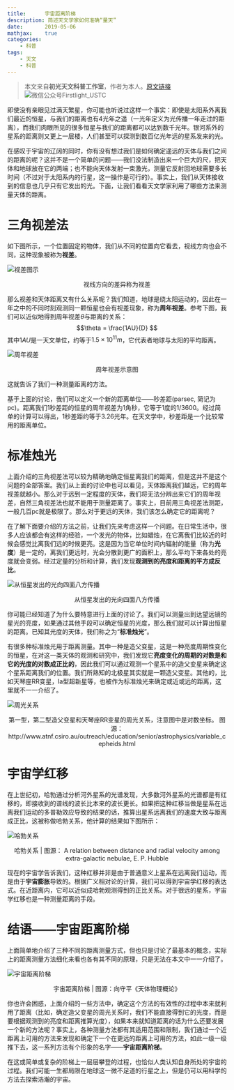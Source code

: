 ```yaml
---
title:      宇宙距离阶梯
description: 简述天文学家如何准确“量天”
date:       2019-05-06
mathjax:    true
categories:
    - 科普
tags:
    - 天文
    - 科普
---
```


> 本文来自**初光天文科普工作室**，作者为本人。[原文链接](https://mp.weixin.qq.com/s?__biz=Mzg3NTE1NjczNg==&mid=2247483829&idx=1&sn=713804a7121f7f3656f1eb27e8358855&chksm=cec485daf9b30ccca0cfcac3c73ab087368147ec69d4fe0c08ca8dc03aa2848b4b800dd142c8&scene=0&xtrack=1&key=12a4c5f4665589b6e94ca0c1c30d7798ef98e5d9aa61bffff2f38ba93fef7b48b1606a877f6743898afe0350aa3e43f5ac555cb2870f1ce457c96d63817247fefaabbc6e908c7a5e78ee6d40bc6a4163&ascene=1&uin=OTI2NzcxMjE5&devicetype=Windows+10&version=62060739&lang=zh_CN&pass_ticket=B%2FUHcekpUTBQzDCkBv2i%2FYkVx4%2FTgAii0dVcQfh2%2B%2BkHOXsbJuQgAaa7HfEWpoVC)
![微信公众号Firstlight_USTC](firstlight.jpg)

即使没有亲眼见过满天繁星，你可能也听说过这样一个事实：即使是太阳系外离我们最近的恒星，与我们的距离也有4光年之遥（一光年定义为光传播一年走过的距离），而我们肉眼所见的很多恒星与我们的距离都可以达到数千光年。银河系外的星系的距离则又更上一层楼，人们甚至可以探测到数百亿光年远的星系发来的光。

在感叹于宇宙的辽阔的同时，你有没有想过我们是如何确定遥远的天体与我们之间的距离的呢？这并不是一个简单的问题——我们没法制造出来一个巨大的尺，把天体和地球放在它的两端；也不能向天体发射一束激光，测量它反射回地球需要多长时间（不过对于太阳系内的行星，这一操作是可行的）。事实上，我们从天体接收到的信息也几乎只有它发出的光。下面，让我们看看天文学家利用了哪些方法来测量天体的距离。

# 三角视差法

如下图所示，一个位置固定的物体，我们从不同的位置向它看去，视线方向也会不同，这种现象被称为**视差**。

![视差图示](parallax_1.png)
<div align="center"> 	
	视线方向的差异称为视差
</div>

 那么视差和天体距离又有什么关系呢？我们知道，地球是绕太阳运动的，因此在一年之中的不同时刻观测同一颗恒星也会有视差现象，称为**周年视差**。参考下图，我们可以近似地得到周年视差$\theta$与距离的关系：
 $$\theta = \frac{1AU}{D} $$
 其中$1AU$是一天文单位，约等于$1.5\times 10^{11}m$，它代表者地球与太阳的平均距离。

 ![周年视差](parallax_2.png)
 <div align="center">  
 	周年视差示意图
 </div>

这就告诉了我们一种测量距离的方法。

基于上面的讨论，我们可以定义一个新的距离单位——秒差距(parsec, 简记为pc)。距离我们1秒差距的恒星的周年视差为1角秒，它等于1度的1/3600。经过简单的计算可以得出，1秒差距约等于3.26光年。在天文学中，秒差距是一个比较常用的距离单位。

# 标准烛光

上面介绍的三角视差法可以较为精确地确定恒星离我们的距离，但是这并不是这个问题的全部答案。我们从上面的讨论中也可以看见，天体距离我们越远，它的周年视差就越小。那么对于远到一定程度的天体，我们将无法分辨出来它们的周年视差，自然三角视差法也就不能用于测量距离了。事实上，目前用三角视差法测距，一般几百pc就是极限了。那么对于更远的天体，我们该怎么确定它的距离呢？

在了解下面要介绍的方法之前，让我们先来考虑这样一个问题。在日常生活中，很多人应该都会有这样的经验，一个发光的物体，比如蜡烛，在它离我们比较近的时候会感觉比离我们远的时候更亮。这是因为当它单位时间内辐射的能量（称为**光度**）是一定的，离我们更远时，光会分散到更广的面积上，那么平均下来各处的亮度就会变弱。经过定量的分析和计算，我们发现**观测到的亮度和距离的平方成反比**。

![从恒星发出的光向四面八方传播](mag_and_distance.png)
<div align="center">
	从恒星发出的光向四面八方传播
</div>

你可能已经知道了为什么要特意进行上面的讨论了。我们可以测量出到达望远镜的星光的亮度，如果通过其他手段可以确定恒星的光度，那么我们就可以计算出恒星的距离。已知其光度的天体，我们称之为“**标准烛光**”。

有很多种标准烛光用于距离测量。其中一种是造父变星，这是一种亮度周期性变化的恒星，在对这一类天体的观测和研究中，我们发现它**亮度变化的周期的对数是和它的光度的对数成正比的**，因此我们可以通过观测一个星系中的造父变星来确定这个星系距离我们的位置。我们所熟知的北极星其实就是一颗造父变星。其他的，比如天琴座RR变星，Ia型超新星等，也被作为标准烛光来确定或近或远的距离，这里就不一一介绍了。

![周光关系](plrelnceph.png)
<div align="center">
	第一型，第二型造父变星和天琴座RR变星的周光关系，注意图中是对数坐标。
	图源：http://www.atnf.csiro.au/outreach/education/senior/astrophysics/variable_cepheids.html
</div>

# 宇宙学红移

在上世纪初，哈勃通过分析河外星系的光谱发现，大多数河外星系的光谱都是有红移的，即接收到的谱线的波长比本来的波长更长。如果把这种红移当做是星系在远离我们运动的多普勒效应导致的结果的话，推算出星系远离我们的速度大致与距离成正比，这被称做哈勃关系，他计算的结果如下图所示：

![哈勃关系](cosmological_redshift.jpg)
<div align="center">
	哈勃关系 | 图源： A relation between distance and radial velocity among extra-galactic nebulae, E. P. Hubble
</div>

现在的宇宙学告诉我们，这种红移并非是由于普通意义上星系在远离我们运动，而是由于**宇宙膨胀**导致的。根据广义相对论的计算，我们可以得到宇宙学红移的表达式。在近距离内，它可以近似成哈勃观测得到的正比关系。对于很远的星系，宇宙学红移也是一种测量距离的手段。

# 结语——宇宙距离阶梯

上面简单地介绍了三种不同的距离测量方式，但也只是讨论了最基本的概念，实际上的距离测量方法细化来看也各有其不同的原理，只是无法在本文中一一介绍了。

![宇宙距离阶梯](distance_ladder.JPG)
<div align="center">
	宇宙距离阶梯 | 图源：向守平《天体物理概论》
</div>

你也许会困惑，上面介绍的一些方法中，确定这个方法的有效性的过程中本来就利用了距离（比如，确定造父变星的周光关系时，我们不能直接得到它的光度，而是要根据观测到的亮度和距离推算光度），如果本来就知道距离的话为什么还要发展一个新的方法呢？事实上，各种测量方法都有其适用范围和限制，我们通过一个近距离上可用的方法来发现和确定下一个在更远的距离上可用的方法，如此一级一级推下去，这一系列方法有个形象的名字——**宇宙距离阶梯**。

在这或简单或复杂的阶梯上一层层攀登的过程，也恰似人类认知自身所处的宇宙的过程。我们可能一生都局限在地球这一微不足道的行星之上，但是仍可以用科学的方法去探索浩瀚的宇宙。